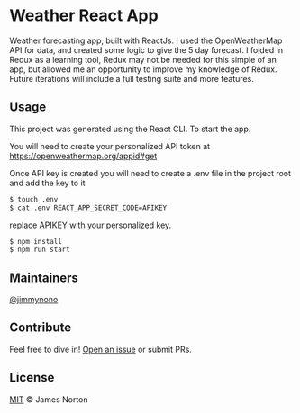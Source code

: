 # Weather React App

Weather forecasting app, built with ReactJs. I used the OpenWeatherMap API for data, and created some logic to give the 5 day forecast. I folded in Redux as a learning tool, Redux may not be needed for this simple of an app, but allowed me an opportunity to improve my knowledge of Redux. Future iterations will include a full testing suite and more features.

<!--
## Table of Contents

- [Install](#install)
- [Usage](#usage)
- [Maintainers](#maintainers)
- [Contribute](#contribute)
- [License](#license) -->


## Usage

This project was generated using the React CLI. To start the app.

You will need to create your personalized API token at https://openweathermap.org/appid#get

Once API key is created you will need to create a .env file in the project root and add the key to it


```sh
$ touch .env
$ cat .env REACT_APP_SECRET_CODE=APIKEY
```

replace APIKEY with your personalized key.

```sh
$ npm install
$ npm run start
```

## Maintainers

[@jimmynono](https://github.com/jimmynono)

## Contribute

Feel free to dive in! [Open an issue](https://github.com/jimmynono/weather-app-react/issues) or submit PRs.

## License

[MIT](LICENSE) © James Norton
